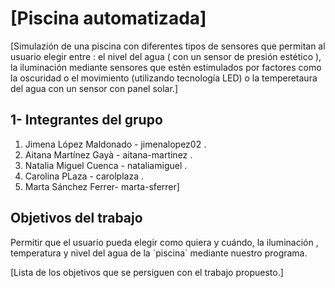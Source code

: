 # [Piscina automatizada]

[Simulazión de una piscina con diferentes tipos de sensores que permitan al usuario elegir entre : el nivel del agua ( con un sensor de presión estético ), la iluminación mediante sensores que estén estimulados por factores como la oscuridad o el movimiento (utilizando tecnología LED) o la temperetaura del agua con un sensor con panel solar.]

## 1- Integrantes del grupo

 1. Jimena López Maldonado - jimenalopez02 .
 2. Aitana Martínez Gayà -  aitana-martinez .
 3. Natalia Miguel Cuenca -  nataliamiguel .
 4. Carolina PLaza -  carolplaza .
 5. Marta Sánchez Ferrer-  marta-sferrer]

## Objetivos del trabajo
Permitir que el usuario pueda elegir como quiera  y cuándo, la iluminación , temperatura y nivel del agua de la ´piscina´ mediante nuestro programa.

[Lista de los objetivos que se persiguen con el trabajo propuesto.]

